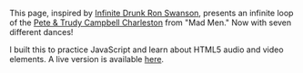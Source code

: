 This page, inspired by [Infinite Drunk Ron Swanson](http://drunkronswanson.com/), presents an infinite loop of the [Pete & Trudy Campbell Charleston](http://www.youtube.com/watch?v=E7NLF6eNXNc) from "Mad Men." Now with seven different dances!

I built this to practice JavaScript and learn about HTML5 audio and video elements. A live version is available [here](http://ecmendenhall.github.com/Infinite-Charleston/).